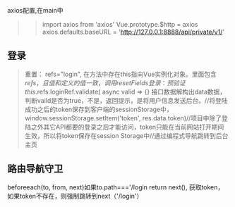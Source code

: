 axios配置,在main中
>>import axios from 'axios'
>>Vue.prototype.$http = axios
>>axios.defaults.baseURL = 'http://127.0.0.1:8888/api/private/v1/'
## 登录
>重置： refs="login", 在方法中存在this指向Vue实例化对象。里面包含$refs，且值和定义的值一致， 调用resetFields
>登录： 预验证this.$refs.loginRef.validate( async valid => {} 接口数据解构出data数据，判断vaild是否为true，不是，返回提示，是将用户信息发送后台。//将登陆成功之后的token保存到客户端的sessionStorage中，window.sessionStorage.setItem('token', res.data.token)//项目中除了登陆之外其它API都要的登录之后才能访问，token只能在当前网站打开期间生效，所以将token保存在session Storage中//通过编程式导航跳转到后台主页
## 路由导航守卫
beforeeach(to, from, next)如果to.path==='/login return next(), 获取token，如果token不存在，则强制跳转到next（'/login'）
